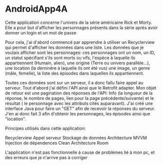 # AndroidApp4A
Cette application concerne l'univers de la série américaine Rick et Morty. Elle a pour but d'afficher les personnages présents dans la série après avoir donner un login et un mot de passe

Pour cela, j'ai d'abord commencé par apprendre à utiliser un Recyclerview qui permet d'afficher les données dans une liste. Les données que je voulais afficher sont les personnages: ces personnages ont un nom, un ID, un statut spécifiant s'ils sont morts ou vifs, l'espèce à laquelle ils appartiennent (Humain, alien), une origine (Terre ou univers parallèle...), une location (la derninère à laquelle ils ont été vus) une image, un genre (mâle, femelle), la liste des épisodes dans laquelles ils appartiennent.

Toutes ces données sont sur un serveur, il a donc fallu faire appel au serveur. Tout d'abord j'ai défini l'API ainsi que le Retrofit adapter. Mon objet de retour est une pagination des réponses de l'API: Info (la longueur de la réponse, le nombre de pages, lien pour la page précédente/suivante) et le résultat ( le personnage avec les attributs cités auparavant). J'ai créé une interface Java pour faire un "GET" afin de recevoir la réponses du serveur. J'en ai donc fait 3 afin d'obtenir les personnages, les épisodes ainsi que "location".

Principes utilisés dans cette application:

Recyclerview
Appel serveur
Stockage de données
Architecture MVVM
Injection de dépendences
Clean Architecture
Room

L'application n'est pas fonctionnelle à cause de problèmes lié à mon pc, et des erreurs que je n'arrive pas à corriger 
